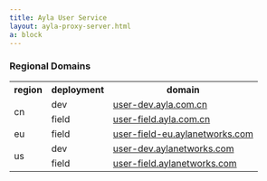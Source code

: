 ```yaml
---
title: Ayla User Service
layout: ayla-proxy-server.html
a: block
---
```


### Regional Domains

<table class="key-value-table vertical-middle">
<tr>
<th>region</th>
<th>deployment</th>
<th>domain</th>
</tr>
<tr>
<td rowspan="2">cn</td>
<td>dev</td>
<td><a href="https://user-dev.ayla.com.cn" target="_blank">user-dev.ayla.com.cn</a></td>
</tr>
<tr>
<td>field</td>
<td><a href="https://user-field.ayla.com.cn" target="_blank">user-field.ayla.com.cn</a></td>
</tr>
<tr>
<td>eu</td>
<td>field</td>
<td><a href="https://user-field-eu.aylanetworks.com" target="_blank">user-field-eu.aylanetworks.com</a></td>
</tr>
<tr>
<td rowspan="2">us</td>
<td>dev</td>
<td><a href="https://user-dev.aylanetworks.com" target="_blank">user-dev.aylanetworks.com</a></td>
</tr>
<tr>
<td>field</td>
<td><a href="https://user-field.aylanetworks.com" target="_blank">user-field.aylanetworks.com</a></td>
</tr>
</table>